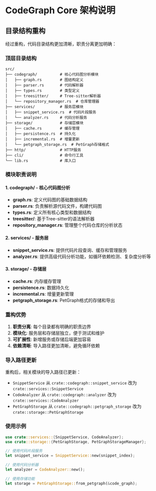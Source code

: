 # CodeGraph Core 架构说明

## 目录结构重构

经过重构，代码目录结构更加清晰，职责分离更加明确：

### 顶层目录结构

```
src/
├── codegraph/          # 核心代码图分析模块
│   ├── graph.rs        # 图结构定义
│   ├── parser.rs       # 代码解析器
│   ├── types.rs        # 类型定义
│   ├── treesitter/     # Tree-sitter解析器
│   └── repository_manager.rs  # 仓库管理器
├── services/           # 服务层模块
│   ├── snippet_service.rs  # 代码片段服务
│   └── analyzer.rs     # 代码分析服务
├── storage/            # 存储层模块
│   ├── cache.rs        # 缓存管理
│   ├── persistence.rs  # 持久化
│   ├── incremental.rs  # 增量更新
│   └── petgraph_storage.rs  # PetGraph存储格式
├── http/               # HTTP服务
├── cli/                # 命令行工具
└── lib.rs              # 库入口
```

### 模块职责说明

#### 1. codegraph/ - 核心代码图分析
- **graph.rs**: 定义代码图的基础数据结构
- **parser.rs**: 负责解析源代码文件，构建代码图
- **types.rs**: 定义所有核心类型和数据结构
- **treesitter/**: 基于Tree-sitter的语法解析器
- **repository_manager.rs**: 管理整个代码仓库的分析状态

#### 2. services/ - 服务层
- **snippet_service.rs**: 提供代码片段查询、缓存和管理服务
- **analyzer.rs**: 提供高级代码分析功能，如循环依赖检测、复杂度分析等

#### 3. storage/ - 存储层
- **cache.rs**: 内存缓存管理
- **persistence.rs**: 数据持久化
- **incremental.rs**: 增量更新管理
- **petgraph_storage.rs**: PetGraph格式的存储和导出

### 重构优势

1. **职责分离**: 每个目录都有明确的职责边界
2. **模块化**: 服务层和存储层独立，便于测试和维护
3. **可扩展性**: 新增服务或存储后端更加容易
4. **依赖清晰**: 导入路径更加清晰，避免循环依赖

### 导入路径更新

重构后，相关模块的导入路径已更新：

- `SnippetService` 从 `crate::codegraph::snippet_service` 改为 `crate::services::SnippetService`
- `CodeAnalyzer` 从 `crate::codegraph::analyzer` 改为 `crate::services::CodeAnalyzer`
- `PetGraphStorage` 从 `crate::codegraph::petgraph_storage` 改为 `crate::storage::PetGraphStorage`

### 使用示例

```rust
use crate::services::{SnippetService, CodeAnalyzer};
use crate::storage::{PetGraphStorage, PetGraphStorageManager};

// 使用代码片段服务
let snippet_service = SnippetService::new(snippet_index);

// 使用代码分析器
let analyzer = CodeAnalyzer::new();

// 使用存储功能
let storage = PetGraphStorage::from_petgraph(&code_graph);
``` 